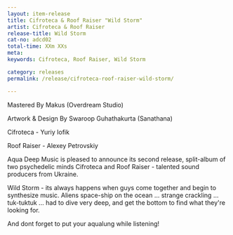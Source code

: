 ```yaml
---
layout: item-release
title: Cifroteca & Roof Raiser "Wild Storm"
artist: Cifroteca & Roof Raiser
release-title: Wild Storm
cat-no: adcd02
total-time: XXm XXs
meta: 
keywords: Cifroteca, Roof Raiser, Wild Storm

category: releases
permalink: /release/cifroteca-roof-raiser-wild-storm/

---
```


Mastered By Makus (Overdream Studio)

Artwork & Design By Swaroop Guhathakurta (Sanathana)

Cifroteca - Yuriy Iofik

Roof Raiser - Alexey Petrovskiy


Aqua Deep Music is pleased to announce its second release, split-album of two psychedelic minds Cifroteca and Roof Raiser - talented sound producers from Ukraine.

Wild Storm - its always happens when guys come together and begin to synthesize music. Aliens space-ship on the ocean ... strange crackling ... tuk-tuktuk ... had to dive very deep, and get the bottom to find what they're looking for.

And dont forget to put your aqualung while listening!